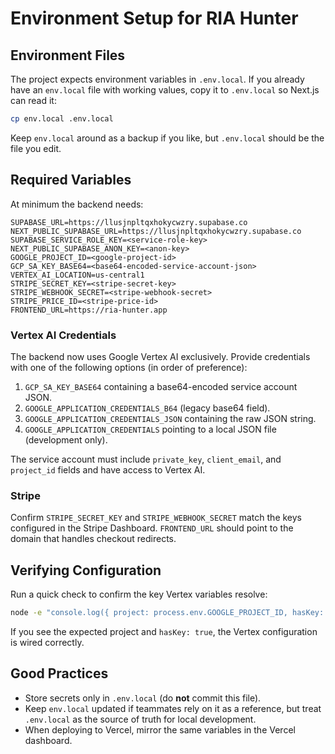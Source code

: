 # Environment Setup for RIA Hunter

## Environment Files

The project expects environment variables in `.env.local`. If you already have an `env.local` file with working values, copy it to `.env.local` so Next.js can read it:

```bash
cp env.local .env.local
```

Keep `env.local` around as a backup if you like, but `.env.local` should be the file you edit.

## Required Variables

At minimum the backend needs:

```
SUPABASE_URL=https://llusjnpltqxhokycwzry.supabase.co
NEXT_PUBLIC_SUPABASE_URL=https://llusjnpltqxhokycwzry.supabase.co
SUPABASE_SERVICE_ROLE_KEY=<service-role-key>
NEXT_PUBLIC_SUPABASE_ANON_KEY=<anon-key>
GOOGLE_PROJECT_ID=<google-project-id>
GCP_SA_KEY_BASE64=<base64-encoded-service-account-json>
VERTEX_AI_LOCATION=us-central1
STRIPE_SECRET_KEY=<stripe-secret-key>
STRIPE_WEBHOOK_SECRET=<stripe-webhook-secret>
STRIPE_PRICE_ID=<stripe-price-id>
FRONTEND_URL=https://ria-hunter.app
```

### Vertex AI Credentials

The backend now uses Google Vertex AI exclusively. Provide credentials with one of the following options (in order of preference):

1. `GCP_SA_KEY_BASE64` containing a base64-encoded service account JSON.
2. `GOOGLE_APPLICATION_CREDENTIALS_B64` (legacy base64 field).
3. `GOOGLE_APPLICATION_CREDENTIALS_JSON` containing the raw JSON string.
4. `GOOGLE_APPLICATION_CREDENTIALS` pointing to a local JSON file (development only).

The service account must include `private_key`, `client_email`, and `project_id` fields and have access to Vertex AI.

### Stripe

Confirm `STRIPE_SECRET_KEY` and `STRIPE_WEBHOOK_SECRET` match the keys configured in the Stripe Dashboard. `FRONTEND_URL` should point to the domain that handles checkout redirects.

## Verifying Configuration

Run a quick check to confirm the key Vertex variables resolve:

```bash
node -e "console.log({ project: process.env.GOOGLE_PROJECT_ID, hasKey: !!process.env.GCP_SA_KEY_BASE64 })"
```

If you see the expected project and `hasKey: true`, the Vertex configuration is wired correctly.

## Good Practices

- Store secrets only in `.env.local` (do **not** commit this file).
- Keep `env.local` updated if teammates rely on it as a reference, but treat `.env.local` as the source of truth for local development.
- When deploying to Vercel, mirror the same variables in the Vercel dashboard.
